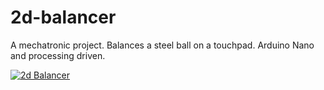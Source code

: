 # 2d-balancer
A mechatronic project. Balances a steel ball on a touchpad. Arduino Nano and processing driven.

[![2d Balancer](https://img.youtube.com/vi/JqxbIkc-UUA/0.jpg)](https://www.youtube.com/watch?v=JqxbIkc-UUA)
